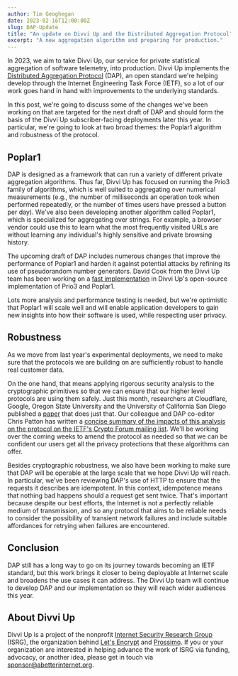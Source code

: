 ```yaml
---
author: Tim Geoghegan
date: 2023-02-16T12:00:00Z
slug: DAP-Update
title: "An update on Divvi Up and the Distributed Aggregation Protocol"
excerpt: "A new aggregation algorithm and preparing for production."
---
```


In 2023, we aim to take Divvi Up, our service for private statistical aggregation of software telemetry, into production. Divvi Up implements the [Distributed Aggregation Protocol](https://datatracker.ietf.org/doc/draft-ietf-ppm-dap/) (DAP), an open standard we're helping develop through the Internet Engineering Task Force (IETF), so a lot of our work goes hand in hand with improvements to the underlying standards.

In this post, we're going to discuss some of the changes we've been working on that are targeted for the next draft of DAP and should form the basis of the Divvi Up subscriber-facing deployments later this year. In particular, we're going to look at two broad themes: the Poplar1 algorithm and robustness of the protocol.

Poplar1
-------

DAP is designed as a framework that can run a variety of different private aggregation algorithms. Thus far, Divvi Up has focused on running the Prio3 family of algorithms, which is well suited to aggregating over numerical measurements (e.g., the number of milliseconds an operation took when performed repeatedly, or the number of times users have pressed a button per day). We've also been developing another algorithm called Poplar1, which is specialized for aggregating over strings. For example, a browser vendor could use this to learn what the most frequently visited URLs are without learning any individual's highly sensitive and private browsing history.

The upcoming draft of DAP includes numerous changes that improve the performance of Poplar1 and harden it against potential attacks by refining its use of pseudorandom number generators. David Cook from the Divvi Up team has been working on a [fast implementation](https://github.com/divviup/libprio-rs) in Divvi Up's open-source implementation of Prio3 and Poplar1.

Lots more analysis and performance testing is needed, but we're optimistic that Poplar1 will scale well and will enable application developers to gain new insights into how their software is used, while respecting user privacy.

Robustness
----------

As we move from last year's experimental deployments, we need to make sure that the protocols we are building on are sufficiently robust to handle real customer data.

On the one hand, that means applying rigorous security analysis to the cryptographic primitives so that we can ensure that our higher level protocols are using them safely. Just this month, researchers at Cloudflare, Google, Oregon State University and the University of California San Diego published a [paper](https://eprint.iacr.org/2023/130.pdf) that does just that. Our colleague and DAP co-editor Chris Patton has written a [concise summary of the impacts of this analysis on the protocol on the IETF's Crypto Forum mailing list](https://mailarchive.ietf.org/arch/msg/cfrg/-errBjFRvCqi7KuAxoZwH6iY4Vc/). We'll be working over the coming weeks to amend the protocol as needed so that we can be confident our users get all the privacy protections that these algorithms can offer.

Besides cryptographic robustness, we also have been working to make sure that DAP will be operable at the large scale that we hope Divvi Up will reach. In particular, we've been reviewing DAP's use of HTTP to ensure that the requests it describes are idempotent. In this context, idempotence means that nothing bad happens should a request get sent twice. That's important because despite our best efforts, the Internet is not a perfectly reliable medium of transmission, and so any protocol that aims to be reliable needs to consider the possibility of transient network failures and include suitable affordances for retrying when failures are encountered.

Conclusion
----------

DAP still has a long way to go on its journey towards becoming an IETF standard, but this work brings it closer to being deployable at Internet scale and broadens the use cases it can address. The Divvi Up team will continue to develop DAP and our implementation so they will reach wider audiences this year.

About Divvi Up
--------------

Divvi Up is a project of the nonprofit [Internet Security Research Group](https://abetterinternet.org/) (ISRG), the organization behind [Let's Encrypt](https://letsencrypt.org/) and [Prossimo](https://www.memorysafety.org/). If you or your organization are interested in helping advance the work of ISRG via funding, advocacy, or another idea, please get in touch via sponsor@abetterinternet.org.